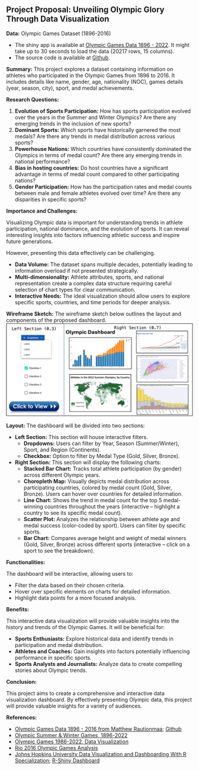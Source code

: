 ## Project Proposal: Unveiling Olympic Glory Through Data Visualization

**Data:** Olympic Games Dataset (1896-2016)

- The shiny app is available at [Olympic Games Data 1896 - 2022](https://mtuann.shinyapps.io/olympic/). It might take up to 30 seconds to load the data (20217 rows, 15 columns).
- The source code is available at [Github](https://github.com/mtuann/comp5120-data-vis/blob/main/olympic/rio2016.R). 

**Summary:** This project explores a dataset containing information on athletes who participated in the Olympic Games from 1896 to 2016. It includes details like name, gender, age, nationality (NOC), games details (year, season, city), sport, and medal achievements.

**Research Questions:**

1. **Evolution of Sports Participation:** How has sports participation evolved over the years in the Summer and Winter Olympics? Are there any emerging trends in the inclusion of new sports?
2. **Dominant Sports:**  Which sports have historically garnered the most medals? Are there any trends in medal distribution across various sports?
3. **Powerhouse Nations:** Which countries have consistently dominated the Olympics in terms of medal count? Are there any emerging trends in national performance?
4. **Bias in hosting countries:** Do host countries have a significant advantage in terms of medal count compared to other participating nations?
5. **Gender Participation:** How has the participation rates and medal counts between male and female athletes evolved over time? Are there any disparities in specific sports?

**Importance and Challenges:**

Visualizing Olympic data is important for understanding trends in athlete participation, national dominance, and the evolution of sports. It can reveal interesting insights into factors influencing athletic success and inspire future generations.

However, presenting this data effectively can be challenging. 

* **Data Volume:**  The dataset spans multiple decades, potentially leading to information overload if not presented strategically.
* **Multi-dimensionality:** Athlete attributes, sports, and national representation create a complex data structure requiring careful selection of chart types for clear communication.
* **Interactive Needs:** The ideal visualization should allow users to explore specific sports, countries, and time periods for deeper analysis.

**Wireframe Sketch:** The wireframe sketch below outlines the layout and components of the proposed dashboard.
![Wireframe Sketch](dashboard.png)

**Layout:** The dashboard will be divided into two sections:

* **Left Section:** This section will house interactive filters.
    * **Dropdowns:** Users can filter by Year, Season (Summer/Winter), Sport, and Region (Continents).
    * **Checkbox:** Option to filter by Medal Type (Gold, Silver, Bronze).
* **Right Section:** This section will display the following charts:
    * **Stacked Bar Chart:**  Tracks total athlete participation (by gender) across different Olympic years. 
    * **Choropleth Map:**  Visually depicts medal distribution across participating countries, colored by medal count (Gold, Silver, Bronze). Users can hover over countries for detailed information.
    * **Line Chart:**  Shows the trend in medal count for the top 5 medal-winning countries throughout the years (interactive – highlight a country to see its specific medal count).
    * **Scatter Plot:**  Analyzes the relationship between athlete age and medal success (color-coded by sport). Users can filter by specific sports. 
    * **Bar Chart:**  Compares average height and weight of medal winners (Gold, Silver, Bronze) across different sports (interactive – click on a sport to see the breakdown).

**Functionalities:**

The dashboard will be interactive, allowing users to:

* Filter the data based on their chosen criteria.
* Hover over specific elements on charts for detailed information.
* Highlight data points for a more focused analysis.

**Benefits:**

This interactive data visualization will provide valuable insights into the history and trends of the Olympic Games. It will be beneficial for:

* **Sports Enthusiasts:** Explore historical data and identify trends in participation and medal distribution.
* **Athletes and Coaches:** Gain insights into factors potentially influencing performance in specific sports.
* **Sports Analysts and Journalists:** Analyze data to create compelling stories about Olympic trends. 

**Conclusion:**

This project aims to create a comprehensive and interactive data visualization dashboard. By effectively presenting Olympic data, this project will provide valuable insights for a variety of audiences. 

**References:**
- [Olympic Games Data 1896 - 2016 from Matthew Rautionmaa](https://matthewrautionmaa.shinyapps.io/Olympic_Shiny/); [Github](https://github.com/rautionmaa/Olympic_Shiny)
- [Olympic Summer & Winter Games, 1896-2022](https://www.kaggle.com/datasets/piterfm/olympic-games-medals-19862018)
- [Olympic Games 1986-2022, Data Visualization](https://www.kaggle.com/code/piterfm/olympic-games-1986-2022-data-visualization)
- [Rio 2016 Olympic Games Analysis](https://github.com/flother/rio2016?tab=readme-ov-file)
- [Johns Hopkins University Data Visualization and Dashboarding With R Specialization](https://github.com/mattpinkerton/Johns_Hopkins_Data_Visualization_and_Dashboarding_With_R); [R-Shiny Dashboard](https://matthew-pinkerton.shinyapps.io/Rio_2016_Olympics_Dashboard/)
